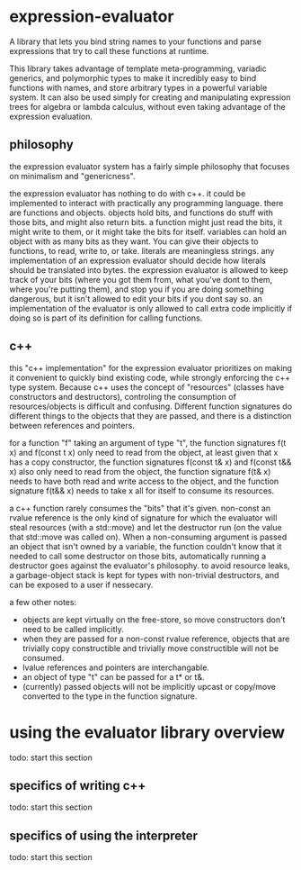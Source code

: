 # expression-evaluator
A library that lets you bind string names to your functions and parse expressions that try to call these functions at runtime.

This library takes advantage of template meta-programming, variadic generics, and polymorphic types to make it incredibly easy to bind functions with names, and store arbitrary types in a powerful variable system.
It can also be used simply for creating and manipulating expression trees for algebra or lambda calculus, without even taking advantage of the expression evaluation.

## philosophy
the expression evaluator system has a fairly simple philosophy that focuses on minimalism and "genericness".

the expression evaluator has nothing to do with c++. it could be implemented to interact with practically any programming language. there are functions and objects. objects hold bits, and functions do stuff with those bits, and might also return bits. a function might just read the bits, it might write to them, or it might take the bits for itself.
variables can hold an object with as many bits as they want. You can give their objects to functions, to read, write to, or take.
literals are meaningless strings. any implementation of an expression evaluator should decide how literals should be translated into bytes.
the expression evaluator is allowed to keep track of your bits (where you got them from, what you've dont to them, where you're putting them), and stop you if you are doing something dangerous, but it isn't allowed to edit your bits if you dont say so.
an implementation of the evaluator is only allowed to call extra code implicitly if doing so is part of its definition for calling functions.

## c++
this "c++ implementation" for the expression evaluator prioritizes on making it convenient to quickly bind existing code, while strongly enforcing the c++ type system. Because c++ uses the concept of "resources" (classes have constructors and destructors), controling the consumption of resources/objects is difficult and confusing. Different function signatures do different things to the objects that they are passed, and there is a distinction between references and pointers.

for a function "f" taking an argument of type "t", the function signatures f(t x) and f(const t x) only need to read from the object, at least given that x has a copy constructor, the function signatures f(const t& x) and f(const t&& x) also only need to read from the object, the function signature f(t& x) needs to have both read and write access to the object, and the function signature f(t&& x) needs to take x all for itself to consume its resources.

a c++ function rarely consumes the "bits" that it's given. non-const an rvalue reference is the only kind of signature for which the evaluator will steal resources (with a std::move) and let the destructor run (on the value that std::move was called on). When a non-consuming argument is passed an object that isn't owned by a variable, the function couldn't know that it needed to call some destructor on those bits, automatically running a destructor goes against the evaluator's philosophy. to avoid resource leaks, a garbage-object stack is kept for types with non-trivial destructors, and can be exposed to a user if nessecary.

a few other notes:
- objects are kept virtually on the free-store, so move constructors don't need to be called implicitly.
- when they are passed for a non-const rvalue reference, objects that are trivially copy constructible and trivially move constructible will not be consumed.
- lvalue references and pointers are interchangable.
- an object of type "t" can be passed for a t* or t&. 
- (currently) passed objects will not be implicitly upcast or copy/move converted to the type in the function signature.

# using the evaluator library overview
todo: start this section

## specifics of writing c++
todo: start this section

## specifics of using the interpreter
todo: start this section